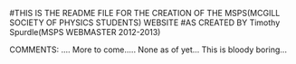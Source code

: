 #THIS IS THE README FILE FOR THE CREATION OF THE MSPS(MCGILL SOCIETY OF PHYSICS STUDENTS) WEBSITE
#AS CREATED BY Timothy Spurdle(MSPS WEBMASTER 2012-2013)

COMMENTS:
....
More to come.....
None as of yet...
This is bloody boring...
